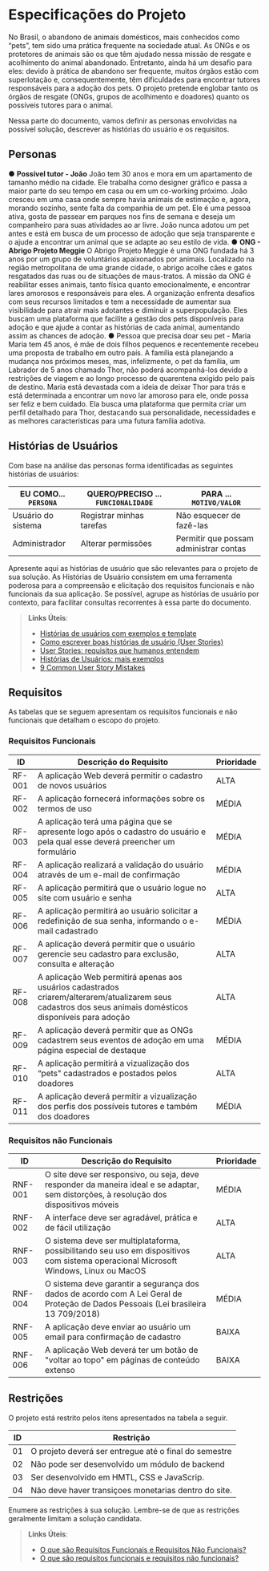 # Especificações do Projeto

No Brasil, o abandono de animais domésticos, mais conhecidos como “pets”, tem sido uma prática frequente na sociedade atual. As ONGs e os protetores de animais são os que têm ajudado nessa missão de resgate e acolhimento do animal abandonado. Entretanto, ainda há um desafio para eles: devido à prática de abandono ser frequente, muitos órgãos estão com superlotação e, consequentemente, têm dificuldades para encontrar tutores responsáveis para a adoção dos pets. O projeto pretende englobar tanto os órgãos de resgate (ONGs, grupos de acolhimento e doadores) quanto os possíveis tutores para o animal.

Nessa parte do documento, vamos definir as personas envolvidas na possível solução, descrever as histórias do usuário e os requisitos.

## Personas
● **Possível tutor - João**
João tem 30 anos e mora em um apartamento de tamanho médio na cidade. Ele trabalha como designer gráfico e passa a maior parte do seu tempo em casa ou em um co-working próximo. João cresceu em uma casa onde sempre havia animais de estimação e, agora, morando sozinho, sente falta da companhia de um pet. Ele é uma pessoa ativa, gosta de passear em parques nos fins de semana e deseja um companheiro para suas atividades ao ar livre. João nunca adotou um pet antes e está em busca de um processo de adoção que seja transparente e o ajude a encontrar um animal que se adapte ao seu estilo de vida.
● **ONG - Abrigo Projeto Meggie**
O Abrigo Projeto Meggie é uma ONG fundada há 3 anos por um grupo de voluntários apaixonados por animais. Localizado na região metropolitana de uma grande cidade, o abrigo acolhe cães e gatos resgatados das ruas ou de situações de maus-tratos. A missão da ONG é reabilitar esses animais, tanto física quanto emocionalmente, e encontrar lares amorosos e responsáveis para eles. A organização enfrenta desafios com seus recursos limitados e tem a necessidade de aumentar sua visibilidade para atrair mais adotantes e diminuir a superpopulação. Eles buscam uma plataforma que facilite a gestão dos pets disponíveis para adoção e que ajude a contar as histórias de cada animal, aumentando assim as chances de adoção.
● Pessoa que precisa doar seu pet - Maria
Maria tem 45 anos, é mãe de dois filhos pequenos e recentemente recebeu uma proposta de trabalho em outro país. A família está planejando a mudança nos próximos meses, mas, infelizmente, o pet da família, um Labrador de 5 anos chamado Thor, não poderá acompanhá-los devido a restrições de viagem e ao longo processo de quarentena exigido pelo país de destino. Maria está devastada com a ideia de deixar Thor para trás e está determinada a encontrar um novo lar amoroso para ele, onde possa ser feliz e bem cuidado. Ela busca uma plataforma que permita criar um perfil detalhado para Thor, destacando sua personalidade, necessidades e as melhores características para uma futura família adotiva.

## Histórias de Usuários

Com base na análise das personas forma identificadas as seguintes histórias de usuários:

|EU COMO... `PERSONA`| QUERO/PRECISO ... `FUNCIONALIDADE` |PARA ... `MOTIVO/VALOR`                 |
|--------------------|------------------------------------|----------------------------------------|
|Usuário do sistema  | Registrar minhas tarefas           | Não esquecer de fazê-las               |
|Administrador       | Alterar permissões                 | Permitir que possam administrar contas |

Apresente aqui as histórias de usuário que são relevantes para o projeto de sua solução. As Histórias de Usuário consistem em uma ferramenta poderosa para a compreensão e elicitação dos requisitos funcionais e não funcionais da sua aplicação. Se possível, agrupe as histórias de usuário por contexto, para facilitar consultas recorrentes à essa parte do documento.

> **Links Úteis**:
> - [Histórias de usuários com exemplos e template](https://www.atlassian.com/br/agile/project-management/user-stories)
> - [Como escrever boas histórias de usuário (User Stories)](https://medium.com/vertice/como-escrever-boas-users-stories-hist%C3%B3rias-de-usu%C3%A1rios-b29c75043fac)
> - [User Stories: requisitos que humanos entendem](https://www.luiztools.com.br/post/user-stories-descricao-de-requisitos-que-humanos-entendem/)
> - [Histórias de Usuários: mais exemplos](https://www.reqview.com/doc/user-stories-example.html)
> - [9 Common User Story Mistakes](https://airfocus.com/blog/user-story-mistakes/)

## Requisitos

As tabelas que se seguem apresentam os requisitos funcionais e não funcionais que detalham o escopo do projeto.

### Requisitos Funcionais

|ID    | Descrição do Requisito  | Prioridade | 
|------|-----------------------------------------|----| 
|RF-001| A aplicação Web deverá permitir o cadastro de novos usuários | ALTA |  
|RF-002| A aplicação fornecerá informações sobre os termos de uso   | MÉDIA | 
|RF-003| A aplicação terá uma página que se apresente logo após o cadastro do usuário e pela qual esse deverá preencher um formulário  | MÉDIA | 
|RF-004| A aplicação realizará a validação do usuário através de um e-mail de confirmação   | MÉDIA | 
|RF-005| A aplicação permitirá que o usuário logue no site com usuário e senha   | ALTA | 
|RF-006| A aplicação permitirá ao usuário solicitar a redefinição de sua senha, informando o e-mail cadastrado   | MÉDIA | 
|RF-007| A aplicação deverá permitir que o usuário gerencie seu cadastro para exclusão, consulta e alteração  | ALTA | 
|RF-008| A aplicação Web permitirá apenas aos usuários cadastrados criarem/alterarem/atualizarem seus cadastros dos seus animais domésticos disponíveis para adoção   | ALTA | 
|RF-009| A aplicação deverá permitir que as ONGs cadastrem seus eventos de adoção em uma página especial de destaque   | MÉDIA | 
|RF-010| A aplicação permitirá a vizualização dos “pets" cadastrados e postados pelos doadores   | ALTA | 
|RF-011| A aplicação deverá permitir a vizualização dos perfis dos possíveis tutores e também dos doadores   | MÉDIA | 


### Requisitos não Funcionais

|ID     | Descrição do Requisito  |Prioridade |
|-------|-------------------------|----|
|RNF-001| O site deve ser responsivo, ou seja, deve responder da maneira ideal e se adaptar, sem distorções, à resolução dos dispositivos móveis |  MÉDIA | 
|RNF-002| A interface deve ser agradável, prática e de fácil utilização |  ALTA | 
|RNF-003| O sistema deve ser multiplataforma, possibilitando seu uso em dispositivos com sistema operacional Microsoft Windows, Linux ou MacOS | ALTA |
|RNF-004| O sistema deve garantir a segurança dos dados de acordo com A Lei Geral de Proteção de Dados Pessoais (Lei brasileira 13 709/2018) | MÉDIA |
|RNF-005| A aplicação deve enviar ao usuário um email para confirmação de cadastro | BAIXA |
|RNF-006| A aplicação Web deverá ter um botão de "voltar ao topo" em páginas de conteúdo extenso | BAIXA |


## Restrições

O projeto está restrito pelos itens apresentados na tabela a seguir.

|ID| Restrição                                             |
|--|-------------------------------------------------------|
|01| O projeto deverá ser entregue até o final do semestre |
|02| Não pode ser desenvolvido um módulo de backend        |
|03| Ser desenvolvido em HMTL, CSS e JavaScrip.            |
|04|  Não deve haver transiçoes monetarias dentro do site. |

Enumere as restrições à sua solução. Lembre-se de que as restrições geralmente limitam a solução candidata.

> **Links Úteis**:
> - [O que são Requisitos Funcionais e Requisitos Não Funcionais?](https://codificar.com.br/requisitos-funcionais-nao-funcionais/)
> - [O que são requisitos funcionais e requisitos não funcionais?](https://analisederequisitos.com.br/requisitos-funcionais-e-requisitos-nao-funcionais-o-que-sao/)
